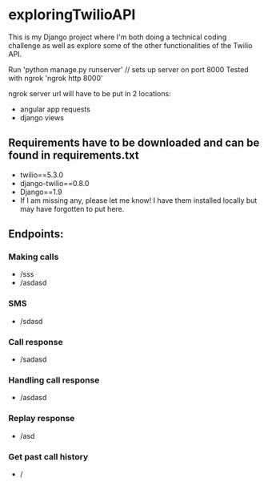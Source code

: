 # exploringTwilioAPI

This is my Django project where I'm both doing a technical coding challenge as well as explore some of the other functionalities of the Twilio API.

Run 'python manage.py runserver' // sets up server on port 8000
Tested with ngrok
'ngrok http 8000'

ngrok server url will have to be put in 2 locations:
* angular app requests
* django views

## Requirements have to be downloaded and can be found in requirements.txt
* twilio==5.3.0
* django-twilio==0.8.0
* Django==1.9
* If I am missing any, please let me know! I have them installed locally but may have forgotten to put here.

## Endpoints:

### Making calls
* /sss
* /asdasd

### SMS
* /sdasd

### Call response 
* /sadasd

### Handling call response
* /asdasd

### Replay response
* /asd

### Get past call history
* /


